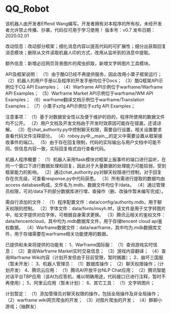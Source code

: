 # QQ_Robot
该机器人由开发者Effend Wang编写。开发者拥有对本程序的所有权。未经开发者允许禁止传播、抄袭，代码仅可用于学习使用！
版本号：v0.7
发布日期：2020.02.01

改动信息：改动部分框架；细化消息内容以提高代码的可扩展性；细分出获取回复消息模块；删除从文件读取机器人ID的方式，改用从监听到的消息中提取。

额外信息：新增必应网页背景图片的爬虫抓取，新增文字转图片工具模块。

API及框架说明：
（1）由于酷Q已经不再提供服务，因此改用小栗子框架运行；
（2）机器人的用户手册以及程序的开发手册均位于Docs；
（3）酷Q框架API示例位于CQ API Examples；
（4）Warframe API示例位于warframe/Warframe API Examples；
（5）Warframe Market API示例位于warframe/WM API Examples；
（6）warframe翻译文档示例位于warframe/Translation Examples；
（7）小栗子xzfg API示例位于xzfg API Examples；

注意事项：
（1）基于对数据安全性以及便于维护的目的，程序所使用的数据文件均不公开。
（2）用户文档及开发文档由于开发时效原因可能存在错漏，还请谅解。
（3）在chat_authority.py中控制聊天权限，需要自行设置，相关设置要求查看代码文件注释部分。
（4）roboy.py中__main__的定义中需要设置从框架接收事件的端口。
（5）由于存在回复限制，代码的实际输出与用户文档中可能不同，但信息内容一致，实际回复格式自行查看代码。

机器人程序概要：
（1）机器人采用flask模块对框架上报事件的端口进行监听，在同一个窗口下进行数据处理和回复，因此对于大量数据的处理能力可能较弱，受到框架能力的影响。
（2）通过chat_authority.py对聊天权限进行控制，对于回复存在优先级，可查看response.py中代码获悉。
（3）所有需进行提取的数据均由access database构成，文件名为.mdb，数据文件均位于/data。
（4）通过管理员权限，可对/data下的部分数据库进行增、查操作（删、改操作暂未编写完成）。

需自行添加的文件：
（1）程序配置文件：data/config/authority.mdb，用于聊天权限的控制。
（2）字体文件：data/fonts/msyh.ttf，该文件是用于文字转图片中，给文字提供对应字体，可根据自身需求更换。
（3）腾讯云相关的鉴权文件：data/tencentcloud，其中均为.mdb数据库文件，用于存储tencent cloud api鉴权数据。
（4）Warframe数据文件：data/warframe，其中均为.mdb数据库文件，用于存储需要在warframe相关功能使用的数据。

已提供和未来将提供的功能有：
1、Warframe国际服：
（1）查询游戏实时信息；
（2）查询Warframe Market实时交易信息；
（3）游戏内容翻译；
（4）查询Warframe Wiki内容（计划开发但由于目前受限，暂时搁置）；
2、崩坏三国服（暂未开发）：
3、机器人管理员：
（1）数据库操作；
（2）聊天权限操作；（计划开发）
4、腾讯云应用：
（1）腾讯AI开放平台NLP Chat应用；
（2）腾讯智能对话平台TBP应用（该AI为应答机，难以明确用途，代码接口已进行注释，暂时不再使用）；
5、阿里云应用（暂未计划）：
6、其它工具：
（1）文字转图片；

计划暂定：
（1）添加管理员对聊天权限的操作，包括全局操作及非全局操作；
（2）warframe wiki网页爬虫的开发；
（3）对图片爬虫的开发；
（4）群聊小游戏；（抽群友）